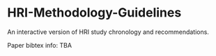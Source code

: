# HRI-Methodology-Guidelines
An interactive version of HRI study chronology and recommendations.

Paper bibtex info: TBA
